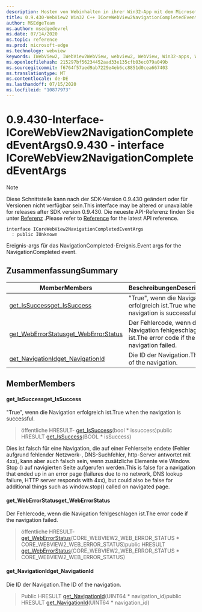 ```yaml
---
description: Hosten von Webinhalten in ihrer Win32-App mit dem Microsoft Edge WebView2-Steuerelement
title: 0.9.430-WebView2 Win32 C++ ICoreWebView2NavigationCompletedEventArgs
author: MSEdgeTeam
ms.author: msedgedevrel
ms.date: 07/14/2020
ms.topic: reference
ms.prod: microsoft-edge
ms.technology: webview
keywords: IWebView2, IWebView2WebView, webview2, WebView, Win32-apps, Win32, Edge, ICoreWebView2, ICoreWebView2Host, Browser-Steuerelement, Edge-HTML
ms.openlocfilehash: 215297bf56234452aad33e135cfb03ec079a049b
ms.sourcegitcommit: f6764f57aed9ab7229e4eb6cc8851d0cea667403
ms.translationtype: MT
ms.contentlocale: de-DE
ms.lasthandoff: 07/15/2020
ms.locfileid: "10877973"
---
```

# <span data-ttu-id="a345d-104">0.9.430-Interface-ICoreWebView2NavigationCompletedEventArgs</span><span class="sxs-lookup"><span data-stu-id="a345d-104">0.9.430 - interface ICoreWebView2NavigationCompletedEventArgs</span></span> 

> [!NOTE]
> <span data-ttu-id="a345d-105">Diese Schnittstelle kann nach der SDK-Version 0.9.430 geändert oder für Versionen nicht verfügbar sein.</span><span class="sxs-lookup"><span data-stu-id="a345d-105">This interface may be altered or unavailable for releases after SDK version 0.9.430.</span></span> <span data-ttu-id="a345d-106">Die neueste API-Referenz finden Sie unter [Referenz](../../../webview2-api-reference.md) .</span><span class="sxs-lookup"><span data-stu-id="a345d-106">Please refer to [Reference](../../../webview2-api-reference.md) for the latest API reference.</span></span>

```
interface ICoreWebView2NavigationCompletedEventArgs
  : public IUnknown
```

<span data-ttu-id="a345d-107">Ereignis-args für das NavigationCompleted-Ereignis.</span><span class="sxs-lookup"><span data-stu-id="a345d-107">Event args for the NavigationCompleted event.</span></span>

## <span data-ttu-id="a345d-108">Zusammenfassung</span><span class="sxs-lookup"><span data-stu-id="a345d-108">Summary</span></span>

 <span data-ttu-id="a345d-109">Member</span><span class="sxs-lookup"><span data-stu-id="a345d-109">Members</span></span>                        | <span data-ttu-id="a345d-110">Beschreibungen</span><span class="sxs-lookup"><span data-stu-id="a345d-110">Descriptions</span></span>
--------------------------------|---------------------------------------------
[<span data-ttu-id="a345d-111">get_IsSuccess</span><span class="sxs-lookup"><span data-stu-id="a345d-111">get_IsSuccess</span></span>](#get_issuccess) | <span data-ttu-id="a345d-112">"True", wenn die Navigation erfolgreich ist.</span><span class="sxs-lookup"><span data-stu-id="a345d-112">True when the navigation is successful.</span></span>
[<span data-ttu-id="a345d-113">get_WebErrorStatus</span><span class="sxs-lookup"><span data-stu-id="a345d-113">get_WebErrorStatus</span></span>](#get_weberrorstatus) | <span data-ttu-id="a345d-114">Der Fehlercode, wenn die Navigation fehlgeschlagen ist.</span><span class="sxs-lookup"><span data-stu-id="a345d-114">The error code if the navigation failed.</span></span>
[<span data-ttu-id="a345d-115">get_NavigationId</span><span class="sxs-lookup"><span data-stu-id="a345d-115">get_NavigationId</span></span>](#get_navigationid) | <span data-ttu-id="a345d-116">Die ID der Navigation.</span><span class="sxs-lookup"><span data-stu-id="a345d-116">The ID of the navigation.</span></span>

## <span data-ttu-id="a345d-117">Member</span><span class="sxs-lookup"><span data-stu-id="a345d-117">Members</span></span>

#### <span data-ttu-id="a345d-118">get_IsSuccess</span><span class="sxs-lookup"><span data-stu-id="a345d-118">get_IsSuccess</span></span> 

<span data-ttu-id="a345d-119">"True", wenn die Navigation erfolgreich ist.</span><span class="sxs-lookup"><span data-stu-id="a345d-119">True when the navigation is successful.</span></span>

> <span data-ttu-id="a345d-120">öffentliche HRESULT- [get_IsSuccess](#get_issuccess)(bool \* issuccess)</span><span class="sxs-lookup"><span data-stu-id="a345d-120">public HRESULT [get_IsSuccess](#get_issuccess)(BOOL \* isSuccess)</span></span>

<span data-ttu-id="a345d-121">Dies ist falsch für eine Navigation, die auf einer Fehlerseite endete (Fehler aufgrund fehlender Netzwerk-, DNS-Suchfehler, http-Server antwortet mit 4xx), kann aber auch falsch sein, wenn zusätzliche Elemente wie Window. Stop () auf navigierten Seite aufgerufen werden.</span><span class="sxs-lookup"><span data-stu-id="a345d-121">This is false for a navigation that ended up in an error page (failures due to no network, DNS lookup failure, HTTP server responds with 4xx), but could also be false for additional things such as window.stop() called on navigated page.</span></span>

#### <span data-ttu-id="a345d-122">get_WebErrorStatus</span><span class="sxs-lookup"><span data-stu-id="a345d-122">get_WebErrorStatus</span></span> 

<span data-ttu-id="a345d-123">Der Fehlercode, wenn die Navigation fehlgeschlagen ist.</span><span class="sxs-lookup"><span data-stu-id="a345d-123">The error code if the navigation failed.</span></span>

> <span data-ttu-id="a345d-124">öffentliche HRESULT- [get_WebErrorStatus](#get_weberrorstatus)(CORE_WEBVIEW2_WEB_ERROR_STATUS \* CORE_WEBVIEW2_WEB_ERROR_STATUS)</span><span class="sxs-lookup"><span data-stu-id="a345d-124">public HRESULT [get_WebErrorStatus](#get_weberrorstatus)(CORE_WEBVIEW2_WEB_ERROR_STATUS \* CORE_WEBVIEW2_WEB_ERROR_STATUS)</span></span>

#### <span data-ttu-id="a345d-125">get_NavigationId</span><span class="sxs-lookup"><span data-stu-id="a345d-125">get_NavigationId</span></span> 

<span data-ttu-id="a345d-126">Die ID der Navigation.</span><span class="sxs-lookup"><span data-stu-id="a345d-126">The ID of the navigation.</span></span>

> <span data-ttu-id="a345d-127">Public HRESULT [get_NavigationId](#get_navigationid)(UINT64 \* navigation_id)</span><span class="sxs-lookup"><span data-stu-id="a345d-127">public HRESULT [get_NavigationId](#get_navigationid)(UINT64 \* navigation_id)</span></span>

